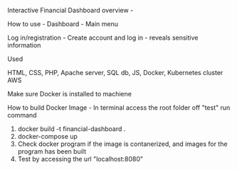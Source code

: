 Interactive Financial Dashboard overview - 

How to use - 
Dashboard - Main menu

Log in/registration - Create account and log in - reveals sensitive information 

Used

HTML, CSS, PHP, Apache server, SQL db, JS, Docker, Kubernetes cluster AWS

Make sure Docker is installed to machiene

How to build Docker Image - 
In terminal access the root folder off "test" run command 
1. docker build -t financial-dashboard . 
2. docker-compose up 
3. Check docker program if the image is contanerized, and images for the program has been built
4. Test by accessing the url "localhost:8080"